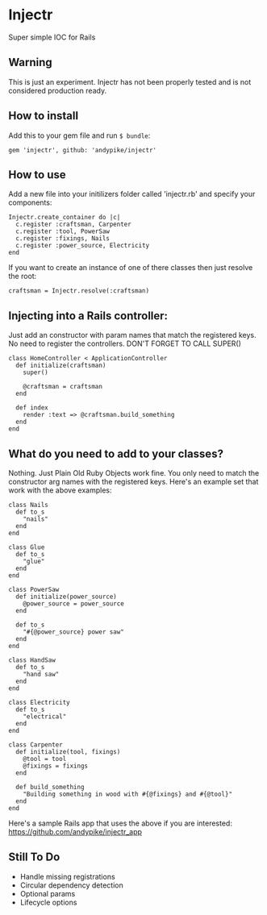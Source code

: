 Injectr
=======

Super simple IOC for Rails

Warning
-------

This is just an experiment. Injectr has not been properly tested and is not considered production ready.

How to install
--------------

Add this to your gem file and run ```$ bundle```:

```
gem 'injectr', github: 'andypike/injectr'
```

How to use
----------

Add a new file into your initilizers folder called 'injectr.rb' and specify your components:

```
Injectr.create_container do |c|
  c.register :craftsman, Carpenter
  c.register :tool, PowerSaw  
  c.register :fixings, Nails  
  c.register :power_source, Electricity
end
```

If you want to create an instance of one of there classes then just resolve the root:

```
craftsman = Injectr.resolve(:craftsman)
```

Injecting into a Rails controller:
----------------------------------

Just add an constructor with param names that match the registered keys. No need to register the controllers. DON'T FORGET TO CALL SUPER()

```
class HomeController < ApplicationController
  def initialize(craftsman)
    super()

    @craftsman = craftsman
  end

  def index
    render :text => @craftsman.build_something
  end
end
```

What do you need to add to your classes?
----------------------------------------

Nothing. Just Plain Old Ruby Objects work fine. You only need to match the constructor arg names with the registered keys. Here's an example set that work with the above examples:

```
class Nails
  def to_s
    "nails"
  end
end
 
class Glue
  def to_s
    "glue"
  end
end
 
class PowerSaw
  def initialize(power_source)
    @power_source = power_source
  end
 
  def to_s
    "#{@power_source} power saw"
  end
end
 
class HandSaw
  def to_s
    "hand saw"
  end
end
 
class Electricity
  def to_s
    "electrical"
  end
end
 
class Carpenter
  def initialize(tool, fixings)
    @tool = tool
    @fixings = fixings
  end
 
  def build_something
    "Building something in wood with #{@fixings} and #{@tool}"
  end
end
```

Here's a sample Rails app that uses the above if you are interested: https://github.com/andypike/injectr_app

Still To Do
-----------

* Handle missing registrations
* Circular dependency detection
* Optional params
* Lifecycle options